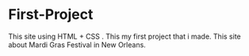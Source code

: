# First-Project
This site using HTML + CSS .
This my first project that i made.
This site about Mardi Gras Festival in New Orleans.
